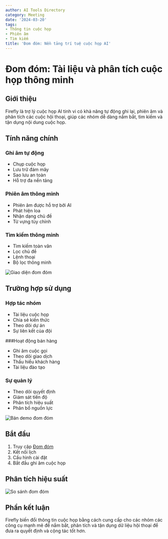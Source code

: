 ```yaml
---
author: AI Tools Directory
category: Meeting
date: '2024-03-20'
tags:
- Thông tin cuộc họp
- Phiên âm
- Tìm kiếm
title: 'Đom đóm: Nền tảng trí tuệ cuộc họp AI'
---
```


# Đom đóm: Tài liệu và phân tích cuộc họp thông minh

## Giới thiệu

Firefly là trợ lý cuộc họp AI tinh vi có khả năng tự động ghi lại, phiên âm và phân tích các cuộc hội thoại, giúp các nhóm dễ dàng nắm bắt, tìm kiếm và tận dụng nội dung cuộc họp.

## Tính năng chính

### Ghi âm tự động
- Chụp cuộc họp
- Lưu trữ đám mây
- Sao lưu an toàn
- Hỗ trợ đa nền tảng

### Phiên âm thông minh
- Phiên âm được hỗ trợ bởi AI
- Phát hiện loa
- Nhận dạng chủ đề
- Từ vựng tùy chỉnh

### Tìm kiếm thông minh
- Tìm kiếm toàn văn
- Lọc chủ đề
- Lệnh thoại
- Bộ lọc thông minh

![Giao diện đom đóm](/imgs/firefly/interface.jpg)

## Trường hợp sử dụng

### Hợp tác nhóm
- Tài liệu cuộc họp
- Chia sẻ kiến ​​thức
- Theo dõi dự án
- Sự liên kết của đội

###Hoạt động bán hàng
- Ghi âm cuộc gọi
- Theo dõi giao dịch
- Thấu hiểu khách hàng
- Tài liệu đào tạo

### Sự quản lý
- Theo dõi quyết định
- Giám sát tiến độ
- Phân tích hiệu suất
- Phân bổ nguồn lực

![Bản demo đom đóm](/imgs/firefly/demo.jpg)

## Bắt đầu

1. Truy cập [Đom đóm](https://firefly.ai)
2. Kết nối lịch
3. Cấu hình cài đặt
4. Bắt đầu ghi âm cuộc họp

## Phân tích hiệu suất

![So sánh đom đóm](/imgs/firefly/comparison.jpg)

## Phần kết luận

Firefly biến đổi thông tin cuộc họp bằng cách cung cấp cho các nhóm các công cụ mạnh mẽ để nắm bắt, phân tích và tận dụng dữ liệu hội thoại để đưa ra quyết định và cộng tác tốt hơn.